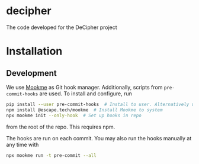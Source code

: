 # decipher
The code developed for the DeCipher project

# Installation

## Development
We use [Mookme](mookme.org) as Git hook manager. Additionally, scripts from `pre-commit-hooks` are used.
To install and configure, run
```bash
pip install --user pre-commit-hooks  # Install to user. Alternatively use venv.
npm install @escape.tech/mookme  # Install Mookme to system
npx mookme init --only-hook  # Set up hooks in repo
```
from the root of the repo.
This requires npm.

The hooks are run on each commit.
You may also run the hooks manually at any time with
```bash
npx mookme run -t pre-commit --all
```